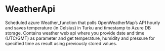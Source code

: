 # WeatherApi

Scheduled azure Weather_function that polls OpenWeatherMap’s API hourly and saves temperature (in Celsius) in Turku and timestamp to Azure DB storage. Contains weather web api where you provide date and time (UTC/GMT) as parameter and get temperature, humidity and pressure for specified time as result using previously stored values.